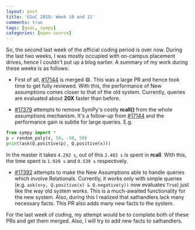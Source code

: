 ```yaml
---
layout: post
title: 'GSoC 2019: Week 10 and 11'
comments: true
tags: [gsoc, sympy]
categories: [open-source]
---
```

So, the second last week of the official coding period is over now. During the last two weeks, I was mostly occupied with on-campus placement drives, hence I couldn't put up a blog earlier. A summary of my work during these weeks is as follows:

* First of all, [#17144](https://github.com/sympy/sympy/pull/17144) is merged 😄. This was a large PR and hence took time to get fully reviewed. With this, the performance of New assumptions comes closer to that of the old system. Currently, queries are evaluated about **20X** faster than before.

* [#17379](https://github.com/sympy/sympy/pull/17379) attempts to remove SymPy's costly **rcall()** from the whole assumptions mechanism. It's a follow-up from [#17144](https://github.com/sympy/sympy/pull/17144) and the performance gain is subtle for large queries. E.g.
```py
from sympy import *
p = random_poly(x, 50, -50, 50)
print(ask(Q.positive(p), Q.positive(x)))
```
In the master it takes `4.292 s`, out of this `2.483 s` is spent in **rcall**. With this, the time spent is `1.929 s` and `0.539 s` respectively.

* [#17392](https://github.com/sympy/sympy/pull/17392) attempts to make the New Assumptions able to handle queries which involve Relationals. Currently, it works only with simple queries (e.g. `ask(x>y, Q.positive(x) & Q.negative(y))` now evaluates `True`) just like the way old system works. This is a much-awaited functionality for the new system. Also, during this I realized that sathandlers lack many necessary facts. This PR also adds many new facts to the system.

For the last week of coding, my attempt would be to complete both of these PRs and get them merged. Also, I will try to add new facts to sathandlers.
